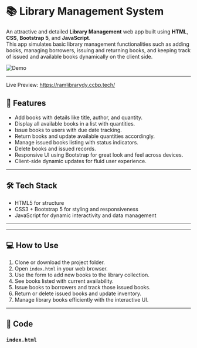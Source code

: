 # 📚 Library Management System

An attractive and detailed **Library Management** web app built using **HTML**, **CSS**, **Bootstrap 5**, and **JavaScript**.  
This app simulates basic library management functionalities such as adding books, managing borrowers, issuing and returning books, and keeping track of issued and available books dynamically on the client side.

![Demo](https://assets.ccbp.in/frontend/content/dynamic-webapps/library-management-output-v1.gif)

---

Live Preview: https://ramlibrarydy.ccbp.tech/

## 🎯 Features
- Add books with details like title, author, and quantity.
- Display all available books in a list with quantities.
- Issue books to users with due date tracking.
- Return books and update available quantities accordingly.
- Manage issued books listing with status indicators.
- Delete books and issued records.
- Responsive UI using Bootstrap for great look and feel across devices.
- Client-side dynamic updates for fluid user experience.

---

## 🛠 Tech Stack
- HTML5 for structure
- CSS3 + Bootstrap 5 for styling and responsiveness
- JavaScript for dynamic interactivity and data management

---


---

## 💻 How to Use
1. Clone or download the project folder.
2. Open `index.html` in your web browser.
3. Use the form to add new books to the library collection.
4. See books listed with current availability.
5. Issue books to borrowers and track those issued books.
6. Return or delete issued books and update inventory.
7. Manage library books efficiently with the interactive UI.

---

## 📝 Code

### `index.html`

